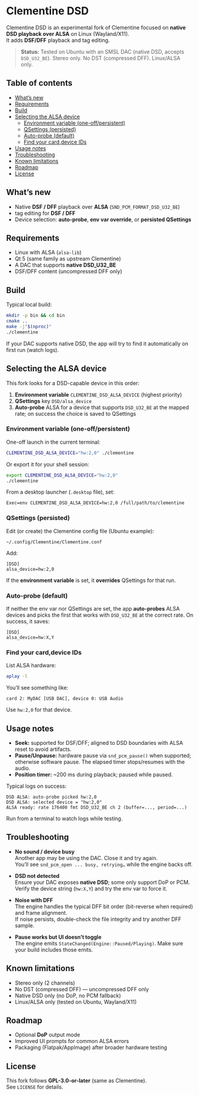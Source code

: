 # Clementine DSD

Clementine DSD is an experimental fork of Clementine focused on **native DSD playback over ALSA** on Linux (Wayland/X11).  
It adds **DSF/DFF** playback and tag editing.

> **Status:** Tested on Ubuntu with an SMSL DAC (native DSD, accepts `DSD_U32_BE`).
> Stereo only. No DST (compressed DFF). Linux/ALSA only.

## Table of contents

- [What’s new](#whats-new)
- [Requirements](#requirements)
- [Build](#build)
- [Selecting the ALSA device](#selecting-the-alsa-device)
  - [Environment variable (one-off/persistent)](#environment-variable-one-offpersistent)
  - [QSettings (persisted)](#qsettings-persisted)
  - [Auto-probe (default)](#auto-probe-default)
  - [Find your card,device IDs](#find-your-carddevice-ids)
- [Usage notes](#usage-notes)
- [Troubleshooting](#troubleshooting)
- [Known limitations](#known-limitations)
- [Roadmap](#roadmap)
- [License](#license)

## What’s new

- Native **DSF / DFF** playback over **ALSA** (`SND_PCM_FORMAT_DSD_U32_BE`)
- tag editing for **DSF / DFF**
- Device selection: **auto-probe**, **env var override**, or **persisted QSettings**

## Requirements

- Linux with ALSA (`alsa-lib`)
- Qt 5 (same family as upstream Clementine)
- A DAC that supports **native DSD_U32_BE**
- DSF/DFF content (uncompressed DFF only)

## Build

Typical local build:

```bash
mkdir -p bin && cd bin
cmake ..
make -j"$(nproc)"
./clementine
```

If your DAC supports native DSD, the app will try to find it automatically on first run (watch logs).

## Selecting the ALSA device

This fork looks for a DSD-capable device in this order:

1. **Environment variable** `CLEMENTINE_DSD_ALSA_DEVICE` (highest priority)  
2. **QSettings** key `DSD/alsa_device`  
3. **Auto-probe** ALSA for a device that supports `DSD_U32_BE` at the mapped rate; on success the choice is saved to QSettings

### Environment variable (one-off/persistent)

One-off launch in the current terminal:
```bash
CLEMENTINE_DSD_ALSA_DEVICE="hw:2,0" ./clementine
```

Or export it for your shell session:
```bash
export CLEMENTINE_DSD_ALSA_DEVICE="hw:2,0"
./clementine
```

From a desktop launcher (`.desktop` file), set:
```
Exec=env CLEMENTINE_DSD_ALSA_DEVICE=hw:2,0 /full/path/to/clementine
```

### QSettings (persisted)

Edit (or create) the Clementine config file (Ubuntu example):

```
~/.config/Clementine/Clementine.conf
```

Add:
```
[DSD]
alsa_device=hw:2,0
```

If the **environment variable** is set, it **overrides** QSettings for that run.

### Auto-probe (default)

If neither the env var nor QSettings are set, the app **auto-probes** ALSA devices and picks the first that works with `DSD_U32_BE` at the correct rate. On success, it saves:

```
[DSD]
alsa_device=hw:X,Y
```

### Find your card,device IDs

List ALSA hardware:
```bash
aplay -l
```

You’ll see something like:
```
card 2: MyDAC [USB DAC], device 0: USB Audio
```

Use `hw:2,0` for that device.

## Usage notes

- **Seek:** supported for DSF/DFF; aligned to DSD boundaries with ALSA reset to avoid artifacts.  
- **Pause/Unpause:** hardware pause via `snd_pcm_pause()` when supported; otherwise software pause. The elapsed timer stops/resumes with the audio.  
- **Position timer:** ~200 ms during playback; paused while paused.

Typical logs on success:
```
DSD ALSA: auto-probe picked hw:2,0
DSD ALSA: selected device = "hw:2,0"
ALSA ready: rate 176400 fmt DSD_U32_BE ch 2 (buffer=..., period=...)
```

Run from a terminal to watch logs while testing.

## Troubleshooting

- **No sound / device busy**  
  Another app may be using the DAC. Close it and try again.  
  You’ll see `snd_pcm_open ... busy, retrying…` while the engine backs off.

- **DSD not detected**  
  Ensure your DAC exposes **native DSD**; some only support DoP or PCM.  
  Verify the device string (`hw:X,Y`) and try the env var to force it.

- **Noise with DFF**  
  The engine handles the typical DFF bit order (bit-reverse when required) and frame alignment.  
  If noise persists, double-check the file integrity and try another DFF sample.

- **Pause works but UI doesn’t toggle**  
  The engine emits `StateChanged(Engine::Paused/Playing)`. Make sure your build includes those emits.

## Known limitations

- Stereo only (2 channels)  
- No DST (compressed DFF) — uncompressed DFF only  
- Native DSD only (no DoP, no PCM fallback)  
- Linux/ALSA only (tested on Ubuntu, Wayland/X11)

## Roadmap

- Optional **DoP** output mode  
- Improved UI prompts for common ALSA errors  
- Packaging (Flatpak/AppImage) after broader hardware testing

## License

This fork follows **GPL-3.0-or-later** (same as Clementine).  
See `LICENSE` for details.
